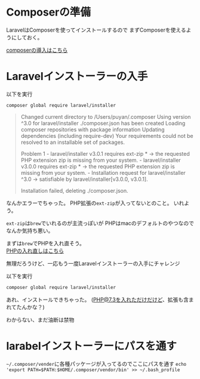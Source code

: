 # Composerの準備

LaravelはComposerを使ってインストールするので
まずComposerを使えるようにしておく。

[composerの導入はこちら](https://github.com/kurodakazumichi/til/blob/master/Mac/composer%E3%81%AE%E5%B0%8E%E5%85%A5.md)

# Laravelインストーラーの入手

以下を実行
```bash
composer global require laravel/installer
```

> Changed current directory to /Users/puyan/.composer
> Using version ^3.0 for laravel/installer
> ./composer.json has been created
> Loading composer repositories with package information
> Updating dependencies (including require-dev)
> Your requirements could not be resolved to an installable set of packages.
> 
>   Problem 1
>     - laravel/installer v3.0.1 requires ext-zip * -> the requested PHP extension zip is missing from your system.
>     - laravel/installer v3.0.0 requires ext-zip * -> the requested PHP extension zip is missing from your system.
>     - Installation request for laravel/installer ^3.0 -> satisfiable by laravel/installer[v3.0.0, v3.0.1].
> 
> 
> Installation failed, deleting ./composer.json.

なんかエラーでちゃった。
PHP拡張の`ext-zip`が入ってないとのこと。
いれよう。

`ext-zip`は`brew`でいれるのが主流っぽいが
PHPはmacのデフォルトのやつなのでなんか気持ち悪い。

まずは`brew`でPHPを入れ直そう。  
[PHPの入れ直しはこちら](https://github.com/kurodakazumichi/til/blob/master/Mac/php%E3%81%AE%E5%B0%8E%E5%85%A5.md)

無理だろうけど、一応もう一度Laravelインストーラーの入手にチャレンジ

以下を実行
```bash
composer global require laravel/installer
```

あれ、インストールできちゃった。
(PHP@7.3を入れただけだけど、拡張も含まれてたんかな？)

わからない、まだ油断は禁物

# larabelインストーラーにパスを通す

`~/.composer/vender`に各種パッケージが入ってるのでここにパスを通す
`echo 'export PATH=$PATH:$HOME/.composer/vendor/bin' >> ~/.bash_profile`


